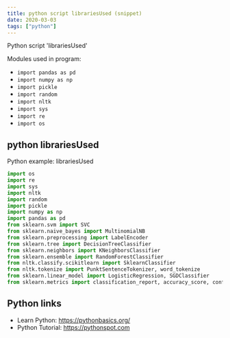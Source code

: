 ```yaml
---
title: python script librariesUsed (snippet)
date: 2020-03-03
tags: ["python"]
---
```

Python script 'librariesUsed'


Modules used in program: 
* `import pandas as pd`
* `import numpy as np`
* `import pickle`
* `import random`
* `import nltk`
* `import sys`
* `import re`
* `import os`

## python librariesUsed

Python example: librariesUsed

```python
import os
import re
import sys
import nltk
import random
import pickle
import numpy as np
import pandas as pd
from sklearn.svm import SVC
from sklearn.naive_bayes import MultinomialNB
from sklearn.preprocessing import LabelEncoder
from sklearn.tree import DecisionTreeClassifier
from sklearn.neighbors import KNeighborsClassifier
from sklearn.ensemble import RandomForestClassifier
from nltk.classify.scikitlearn import SklearnClassifier
from nltk.tokenize import PunktSentenceTokenizer, word_tokenize
from sklearn.linear_model import LogisticRegression, SGDClassifier
from sklearn.metrics import classification_report, accuracy_score, confusion_matrix


```

## Python links

- Learn Python: https://pythonbasics.org/
- Python Tutorial: https://pythonspot.com
